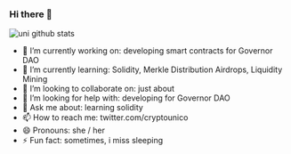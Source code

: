 ### Hi there 👋

![uni github stats](https://github-readme-stats.vercel.app/api?username=cryptounico&hide=["issues"]&show_icons=true)

- 🔭 I’m currently working on: developing smart contracts for Governor DAO
- 🌱 I’m currently learning: Solidity, Merkle Distribution Airdrops, Liquidity Mining
- 👯 I’m looking to collaborate on: just about 
- 🤔 I’m looking for help with: developing for Governor DAO
- 💬 Ask me about: learning solidity
- 📫 How to reach me: twitter.com/cryptounico
- 😄 Pronouns: she / her
- ⚡ Fun fact: sometimes, i miss sleeping

